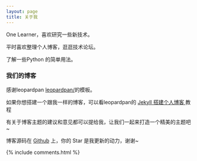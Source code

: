 ```yaml
---
layout: page
title: 关于我 
---
```


One Learner，喜欢研究一些新技术。
<p>
平时喜欢整理个人博客，逛逛技术论坛。
<p>
了解一些Python 的简单用法。

<p>

<h3> 我们的博客 </h3>  

<p>

感谢leopardpan <a target="_blank" href='https://github.com/leopardpan'>leopardpan/</a>的模板。

<p>

如果你想搭建一个跟我一样的博客，可以看leopardpan的 
<a href="/2016/10/jekyll_tutorials1/"> Jekyll 搭建个人博客 </a>
教程

<p>

有关于博客主题的建议和意见都可以提给我，让我们一起来打造一个精美的主题吧~ 

<p> 

博客源码在 <a target="_blank" href='https://github.com/leopardpan/leopardpan.github.io/'>Github</a> 上，你的 Star 是我更新的动力，谢谢~

<p> 

<p> 

<p> 


{% include comments.html %}

